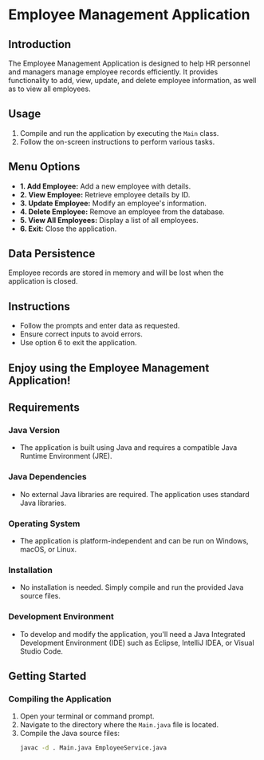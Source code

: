 # Employee Management Application

## Introduction
The Employee Management Application is designed to help HR personnel and managers manage employee records efficiently. It provides functionality to add, view, update, and delete employee information, as well as to view all employees.

## Usage
1. Compile and run the application by executing the `Main` class.
2. Follow the on-screen instructions to perform various tasks.

## Menu Options
- **1. Add Employee:** Add a new employee with details.
- **2. View Employee:** Retrieve employee details by ID.
- **3. Update Employee:** Modify an employee's information.
- **4. Delete Employee:** Remove an employee from the database.
- **5. View All Employees:** Display a list of all employees.
- **6. Exit:** Close the application.

## Data Persistence
Employee records are stored in memory and will be lost when the application is closed.

## Instructions
- Follow the prompts and enter data as requested.
- Ensure correct inputs to avoid errors.
- Use option 6 to exit the application.

## Enjoy using the Employee Management Application!

## Requirements

### Java Version
- The application is built using Java and requires a compatible Java Runtime Environment (JRE).

### Java Dependencies
- No external Java libraries are required. The application uses standard Java libraries.

### Operating System
- The application is platform-independent and can be run on Windows, macOS, or Linux.

### Installation
- No installation is needed. Simply compile and run the provided Java source files.

### Development Environment
- To develop and modify the application, you'll need a Java Integrated Development Environment (IDE) such as Eclipse, IntelliJ IDEA, or Visual Studio Code.

## Getting Started

### Compiling the Application
1. Open your terminal or command prompt.
2. Navigate to the directory where the `Main.java` file is located.
3. Compile the Java source files:
   ```sh
   javac -d . Main.java EmployeeService.java
   ```



